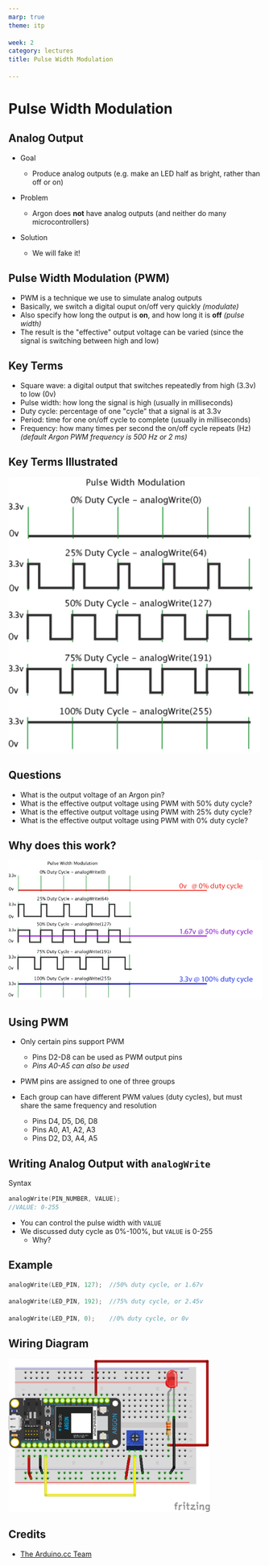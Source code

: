 ```yaml
---
marp: true
theme: itp

week: 2
category: lectures
title: Pulse Width Modulation

---
```


<!-- headingDivider: 2 -->

# Pulse Width Modulation

## Analog Output

* Goal
    - Produce analog outputs (e.g. make an LED half as bright, rather than off or on)

* Problem
    - Argon does **not** have analog outputs (and neither do many microcontrollers)

* Solution
    - We will fake it!

## Pulse Width Modulation (PWM)

* PWM is a technique we use to simulate analog outputs
* Basically, we switch a digital ouput on/off very quickly *(modulate)*
* Also specify how long the output is **on**, and how long it is **off** *(pulse width)*
* The result is the "effective" output voltage can be varied (since the signal is switching between high and low)

## Key Terms

* Square wave: a digital output that switches repeatedly from high (3.3v) to low (0v)
* Pulse width: how long the signal is high (usually in milliseconds)
* Duty cycle: percentage of one "cycle" that a signal is at 3.3v
* Period: time for one on/off cycle to complete (usually in milliseconds)
* Frequency: how many times per second the on/off cycle repeats (Hz) *(default Argon PWM frequency is 500 Hz or 2 ms)*

## Key Terms Illustrated

<img src="lecture_pwm.assets/pwm_33v.png" style="width: 500px" alt="pulse width modulation illustrated" />

<!-- Point out: 0v and 5v (3.3V for argon), different percentage duty cycles; ignore analogWrite for now -->


## Questions

* What is the output voltage of an Argon pin?
* What is the effective output voltage using PWM with 50% duty cycle?
* What is the effective output voltage using PWM with 25% duty cycle?
* What is the effective output voltage using PWM with 0% duty cycle?


## Why does this work?
<img src="lecture_pwm.assets/pwm_33v_illustrated.png" style="width: 900px" alt="pulse width modulation illustrated" />

<!-- The on/off switching happens very fast so the output device "perceives" the effect of an average (integration) of the output voltage -->


## Using PWM

* Only certain pins support PWM
  * Pins D2-D8 can be used as PWM output pins
  * *Pins A0-A5 can also be used*

* PWM pins are assigned to one of three groups
* Each group can have different PWM values (duty cycles), but must share the same  frequency and resolution
  * Pins D4, D5, D6, D8
  * Pins A0, A1, A2, A3
  * Pins D2, D3, A4, A5

## Writing Analog Output with `analogWrite` 

Syntax

```c++
analogWrite(PIN_NUMBER, VALUE);
//VALUE: 0-255
```

* You can control the pulse width with `VALUE`
* We discussed duty cycle as 0%-100%, but `VALUE` is 0-255
  - Why?

<!-- we are using digital values to simulate analog values -->

## Example 

```c++
analogWrite(LED_PIN, 127);	//50% duty cycle, or 1.67v

analogWrite(LED_PIN, 192);	//75% duty cycle, or 2.45v

analogWrite(LED_PIN, 0);	//0% duty cycle, or 0v
```

## Wiring Diagram

<img src="lecture_pwm.assets/led_pot_bb.png" alt="led_pot_bb" style="width:400px;" />

## Credits

- [The Arduino.cc Team](https://commons.wikimedia.org/wiki/File:Pwm_5steps.gif)